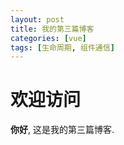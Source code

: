 ```yaml
---
layout: post
title: 我的第三篇博客
categories: [vue]
tags: [生命周期, 组件通信]
---
```


# 欢迎访问

**你好**, 这是我的第三篇博客.
